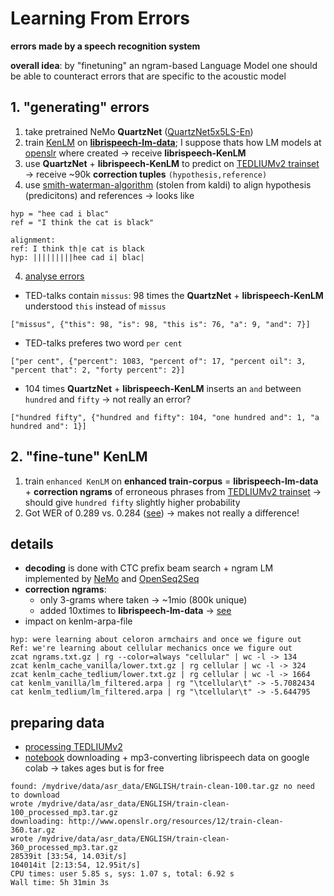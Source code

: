 # Learning From Errors
**errors made by a speech recognition system**  

__overall idea__: by "finetuning" an ngram-based Language Model one should be able to counteract errors that are specific to the acoustic model

## 1. "generating" errors
1. take pretrained NeMo __QuartzNet__ ([QuartzNet5x5LS-En](https://ngc.nvidia.com/catalog/models/nvidia:nemospeechmodels))
2. train [KenLM](https://github.com/kpu/kenlm) on [__librispeech-lm-data__](http://www.openslr.org/resources/11/librispeech-lm-norm.txt.gz); I suppose thats how LM models at [openslr](http://www.openslr.org/11/) where created
    -> receive __librispeech-KenLM__
3. use __QuartzNet__ + __librispeech-KenLM__ to predict on [TEDLIUMv2 trainset](https://www.openslr.org/19/)
    -> receive ~90k __correction tuples__ `(hypothesis,reference)`
4. use [smith-waterman-algorithm](alignment.py) (stolen from kaldi) to align hypothesis (predicitons) and references
    -> looks like
```shell script
hyp = "hee cad i blac"
ref = "I think the cat is black"

alignment:
ref: I think th|e cat is black
hyp: |||||||||hee cad i| blac|
```
4. [analyse errors](erroneous_ngram_tuples_dask.py)
* TED-talks contain `missus`: 98 times the __QuartzNet__ + __librispeech-KenLM__ understood `this` instead of `missus`
```shell script
["missus", {"this": 98, "is": 98, "this is": 76, "a": 9, "and": 7}]
```
* TED-talks preferes two word `per cent`
```shell script
["per cent", {"percent": 1083, "percent of": 17, "percent oil": 3, "percent that": 2, "forty percent": 2}]
```
* 104 times __QuartzNet__ + __librispeech-KenLM__ inserts an `and` between `hundred` and `fifty` -> not really an error? 
```shell script
["hundred fifty", {"hundred and fifty": 104, "one hundred and": 1, "a hundred and": 1}]
```

## 2. "fine-tune" KenLM
1. train `enhanced KenLM` on __enhanced train-corpus__ = __librispeech-lm-data__ + __correction ngrams__ of erroneous phrases from [TEDLIUMv2 trainset](https://www.openslr.org/19/)
    -> should give `hundred fifty` slightly higher probability
2. Got WER of 0.289 vs. 0.284 ([see](learning_from_errors_kenlm.ipynb)) -> makes not really a difference!

## details
* __decoding__ is done with CTC prefix beam search + ngram LM implemented by [NeMo](https://github.com/NVIDIA/NeMo) and [OpenSeq2Seq](https://github.com/NVIDIA/OpenSeq2Seq/tree/master/decoders)
* __correction ngrams__: 
    * only 3-grams where taken -> ~1mio (800k unique)
    * added 10xtimes to __librispeech-lm-data__ -> [see](build_kenlm.py)
* impact on kenlm-arpa-file
```shell script
hyp: were learning about celoron armchairs and once we figure out
Ref: we're learning about cellular mechanics once we figure out
zcat ngrams.txt.gz | rg --color=always "cellular" | wc -l -> 134
zcat kenlm_cache_vanilla/lower.txt.gz | rg cellular | wc -l -> 324
zcat kenlm_cache_tedlium/lower.txt.gz | rg cellular | wc -l -> 1664
cat kenlm_vanilla/lm_filtered.arpa | rg "\tcellular\t" -> -5.7082434
cat kenlm_tedlium/lm_filtered.arpa | rg "\tcellular\t" -> -5.644795
```

## preparing data
* [processing TEDLIUMv2](https://github.com/dertilo/speech-recognition/blob/master/data_related/datasets/speech_corpora.py)
* [notebook](speech_data.ipynb) downloading + mp3-converting librispeech data on google colab -> takes ages but is for free
```shell script
found: /mydrive/data/asr_data/ENGLISH/train-clean-100.tar.gz no need to download
wrote /mydrive/data/asr_data/ENGLISH/train-clean-100_processed_mp3.tar.gz
downloading: http://www.openslr.org/resources/12/train-clean-360.tar.gz
wrote /mydrive/data/asr_data/ENGLISH/train-clean-360_processed_mp3.tar.gz
28539it [33:54, 14.03it/s]
104014it [2:13:54, 12.95it/s]
CPU times: user 5.85 s, sys: 1.07 s, total: 6.92 s
Wall time: 5h 31min 3s
```

